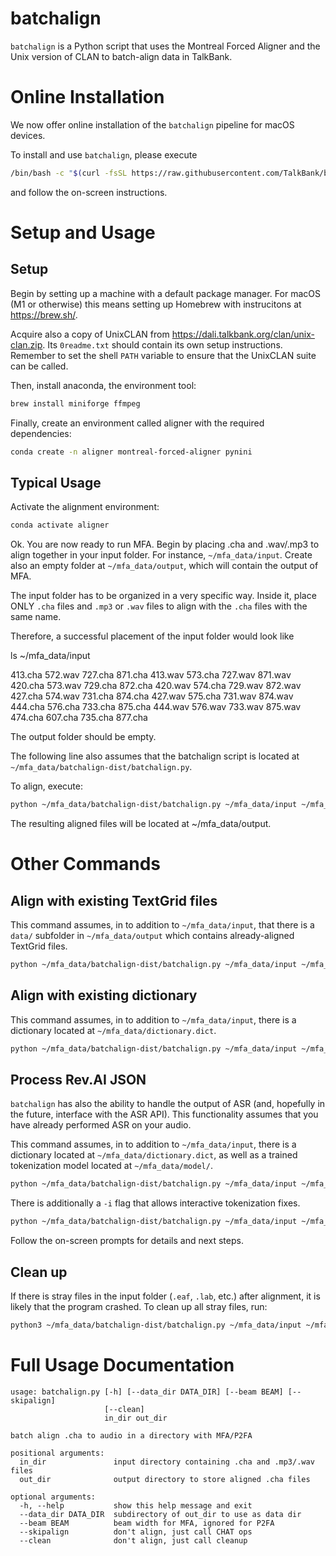 # batchalign
`batchalign` is a Python script that uses the Montreal Forced Aligner and the Unix version of CLAN to batch-align data in TalkBank.

# Online Installation

We now offer online installation of the `batchalign` pipeline for macOS devices. 

To install and use `batchalign`, please execute 

```bash
/bin/bash -c "$(curl -fsSL https://raw.githubusercontent.com/TalkBank/batchalign/master/setup.sh)"
```

and follow the on-screen instructions.

# Setup and Usage 

## Setup

Begin by setting up a machine with a default package manager. For macOS (M1 or otherwise) this means setting up Homebrew with instrucitons at https://brew.sh/.

Acquire also a copy of UnixCLAN from https://dali.talkbank.org/clan/unix-clan.zip. Its `0readme.txt` should contain its own setup instructions. Remember to set the shell `PATH` variable to ensure that the UnixCLAN suite can be called.

Then, install anaconda, the environment tool:

```bash
brew install miniforge ffmpeg
```

Finally, create an environment called aligner with the required dependencies:

```bash
conda create -n aligner montreal-forced-aligner pynini
```

## Typical Usage

Activate the alignment environment:

```bash
conda activate aligner
```

Ok. You are now ready to run MFA. Begin by placing .cha and .wav/.mp3 to align together in your input folder. For instance, `~/mfa_data/input`. Create also an empty folder at `~/mfa_data/output`, which will contain the output of MFA.

The input folder has to be organized in a very specific way. Inside it, place ONLY `.cha` files and `.mp3` or `.wav` files to align with the `.cha` files with the same name. 

Therefore, a successful placement of the input folder would look like

ls ~/mfa_data/input

  413.cha 572.wav 727.cha 871.cha
  413.wav 573.cha 727.wav 871.wav
  420.cha 573.wav 729.cha 872.cha
  420.wav 574.cha 729.wav 872.wav
  427.cha 574.wav 731.cha 874.cha
  427.wav 575.cha 731.wav 874.wav
  444.cha 576.cha 733.cha 875.cha
  444.wav 576.wav 733.wav 875.wav
  474.cha 607.cha 735.cha 877.cha


The output folder should be empty.

The following line also assumes that the batchalign script is located at `~/mfa_data/batchalign-dist/batchalign.py`.

To align, execute:

```bash
python ~/mfa_data/batchalign-dist/batchalign.py ~/mfa_data/input ~/mfa_data/output
```

The resulting aligned files will be located at ~/mfa_data/output.

# Other Commands

## Align with existing TextGrid files

This command assumes, in to addition to `~/mfa_data/input`, that there is a `data/` subfolder in `~/mfa_data/output` which contains already-aligned TextGrid files.

```bash
python ~/mfa_data/batchalign-dist/batchalign.py ~/mfa_data/input ~/mfa_data/output --skipalign
```

## Align with existing dictionary

This command assumes, in to addition to `~/mfa_data/input`, there is a dictionary located at `~/mfa_data/dictionary.dict`.

```bash
python ~/mfa_data/batchalign-dist/batchalign.py ~/mfa_data/input ~/mfa_data/output --dictionary ~/mfa_data/dictionary.dict
```

## Process Rev.AI JSON

`batchalign` has also the ability to handle the output of ASR (and, hopefully in the future, interface with the ASR API). This functionality assumes that you have already performed ASR on your audio.

This command assumes, in to addition to `~/mfa_data/input`, there is a dictionary located at `~/mfa_data/dictionary.dict`, as well as a trained tokenization model located at `~/mfa_data/model/`.


```bash
python ~/mfa_data/batchalign-dist/batchalign.py ~/mfa_data/input ~/mfa_data/output --retokenize ~/mfa_data/model
```

There is additionally a `-i` flag that allows interactive tokenization fixes. 

```bash
python ~/mfa_data/batchalign-dist/batchalign.py ~/mfa_data/input ~/mfa_data/output --retokenize ~/mfa_data/model -i
```

Follow the on-screen prompts for details and next steps.

## Clean up
If there is stray files in the input folder (`.eaf`, `.lab`, etc.) after alignment, it is likely that the program crashed. To clean up all stray files, run:

```bash
python3 ~/mfa_data/batchalign-dist/batchalign.py ~/mfa_data/input ~/mfa_data/output --clean
```

# Full Usage Documentation 

```
usage: batchalign.py [-h] [--data_dir DATA_DIR] [--beam BEAM] [--skipalign]
                     [--clean]
                     in_dir out_dir

batch align .cha to audio in a directory with MFA/P2FA

positional arguments:
  in_dir               input directory containing .cha and .mp3/.wav files
  out_dir              output directory to store aligned .cha files

optional arguments:
  -h, --help           show this help message and exit
  --data_dir DATA_DIR  subdirectory of out_dir to use as data dir
  --beam BEAM          beam width for MFA, ignored for P2FA
  --skipalign          don't align, just call CHAT ops
  --clean              don't align, just call cleanup
```
